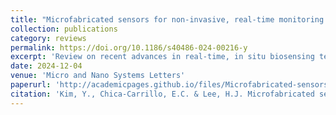 ```yaml
---
title: "Microfabricated sensors for non-invasive, real-time monitoring of organoids"
collection: publications
category: reviews
permalink: https://doi.org/10.1186/s40486-024-00216-y
excerpt: 'Review on recent advances in real-time, in situ biosensing technologies, including microelectrode arrays for electrophysiological recordings, chemical sensors for biochemical detection, and strain sensors for monitoring mechanical properties'
date: 2024-12-04
venue: 'Micro and Nano Systems Letters'
paperurl: 'http://academicpages.github.io/files/Microfabricated-sensors-for-non-invasive-real-time-monitoring-of-organoids.pdf'
citation: 'Kim, Y., Chica-Carrillo, E.C. & Lee, H.J. Microfabricated sensors for non-invasive, real-time monitoring of organoids. Micro and Nano Syst Lett 12, 26 (2024).'
---
```


